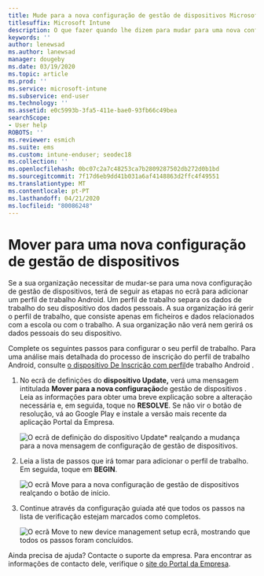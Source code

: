 ```yaml
---
title: Mude para a nova configuração de gestão de dispositivos Microsoft Docs
titlesuffix: Microsoft Intune
description: O que fazer quando lhe dizem para mudar para uma nova configuração de gestão de dispositivos.
keywords: ''
author: lenewsad
ms.author: lanewsad
manager: dougeby
ms.date: 03/19/2020
ms.topic: article
ms.prod: ''
ms.service: microsoft-intune
ms.subservice: end-user
ms.technology: ''
ms.assetid: e0c5993b-3fa5-411e-bae0-93fb66c49bea
searchScope:
- User help
ROBOTS: ''
ms.reviewer: esmich
ms.suite: ems
ms.custom: intune-enduser; seodec18
ms.collection: ''
ms.openlocfilehash: 0bc07c2a7c48253ca7b2809287502db272d0b1bd
ms.sourcegitcommit: 7f17d6eb9dd41b031a6af4148863d2ffc4f49551
ms.translationtype: MT
ms.contentlocale: pt-PT
ms.lasthandoff: 04/21/2020
ms.locfileid: "80086248"
---
```

# <a name="move-to-new-device-management-setup"></a>Mover para uma nova configuração de gestão de dispositivos  

Se a sua organização necessitar de mudar-se para uma nova configuração de gestão de dispositivos, terá de seguir as etapas no ecrã para adicionar um perfil de trabalho Android. Um perfil de trabalho separa os dados de trabalho do seu dispositivo dos dados pessoais. A sua organização irá gerir o perfil de trabalho, que consiste apenas em ficheiros e dados relacionados com a escola ou com o trabalho. A sua organização não verá nem gerirá os dados pessoais do seu dispositivo. 

Complete os seguintes passos para configurar o seu perfil de trabalho. Para uma análise mais detalhada do processo de inscrição do perfil de trabalho Android, consulte [o dispositivo De Inscrição com perfil](./enroll-device-android-work-profile.md)de trabalho Android .  

 1. No ecrã de definições do **dispositivo Update,** verá uma mensagem intitulada **Mover para a nova configuração**de gestão de dispositivos . Leia as informações para obter uma breve explicação sobre a alteração necessária e, em seguida, toque no **RESOLVE**. Se não vir o botão de resolução, vá ao Google Play e instale a versão mais recente da aplicação Portal da Empresa.  

    ![O ecrã de definição do dispositivo **Update*** realçando a mudança para a nova mensagem de configuração de gestão de dispositivos.](./media/intune-company-portal-update-settings.png)  

2. Leia a lista de passos que irá tomar para adicionar o perfil de trabalho. Em seguida, toque em **BEGIN**. 

    ![O ecrã **Move para a nova configuração de gestão de dispositivos** realçando o botão de início.](./media/company-portal-unfinished-checklist-2003.png)  

3. Continue através da configuração guiada até que todos os passos na lista de verificação estejam marcados como completos.  

    ![O ecrã **Move to new device management setup** ecrã, mostrando que todos os passos foram concluídos.](./media/company-portal-checklist-2003.png)  

Ainda precisa de ajuda? Contacte o suporte da empresa. Para encontrar as informações de contacto dele, verifique o [site do Portal da Empresa](https://go.microsoft.com/fwlink/?linkid=2010980).  
